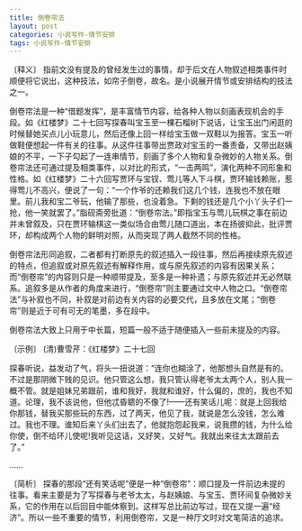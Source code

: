 ```yaml
---
title: 倒卷帘法
layout: post
categories: 小说写作-情节安排
tags: 小说写作-情节安排
---
```


〔释义〕 指前文没有提及的曾经发生过的事情，却于后文在人物叙述相类事件时顺便将它说出，这种技法，如帘子倒卷，故名。是小说展开情节或安排结构的技法之一。

倒卷帘法是一种“借题发挥”，是丰富情节内容，给各种人物以刻画表现机会的手段。如《红楼梦》二十七回写探春叫宝玉至一棵石榴树下说话，让宝玉出门闲逛的时候替她买点儿小玩意儿，然后还像上回一样给宝玉做一双鞋以为报答。宝玉一听做鞋便想起一件有关的往事。从这件往事带出贾政对宝玉的一番责备，又带出赵姨娘的不平，一下子勾起了一连串情节，刻画了多个人物和复杂微妙的人物关系。倒卷帘法还可通过提及相类事件，以对比的形式，“一击两鸣”，演化两种不同形象和性格。如《红楼梦》二十六回写贾环与宝钗、莺儿等人下斗棋，贾环输钱赖账，惹得莺儿不高兴，便说了一句：“一个作爷的还赖我们这几个钱，连我也不放在眼里。前儿我和宝二爷玩，他输了那些，也没着急。下剩的钱还是几个小丫头子们一抢，他一笑就罢了。”脂砚斋旁批道：“倒卷帘法。”即指宝玉与莺儿玩棋之事在前边并未曾叙及，只在贾环输棋这一类似场合由莺儿随口道出，本在扬彼抑此，批评贾环，却构成两个人物的鲜明对照，从而突现了两人截然不同的性格。

倒卷帘法形同追叙，二者都有打断原先的叙述插入一段往事，然后再接续原先叙述的特点，但追叙或对原先叙述有解释作用，或与原先叙述的内容有因果关系；而“倒卷帘”的内容则只是一种顺带提及，至多是一种补遗；与原先叙述并无必然联系。追叙多是从作者的角度来进行，“倒卷帘”则主要通过文中人物之口。“倒卷帘法”与补叙也不同，补叙是对前边有关内容的必要交代，且多放在文尾；“倒卷帘”则是近于可有可无的笔墨，多在段中。

倒卷帘法大致上只用于中长篇，短篇一般不适于随便插入一些前未提及的内容。

〔示例〕 (清)曹雪芹：《红楼梦》二十七回

探春听说，益发动了气，将头一扭说道：“连你也糊涂了，他那想头自然是有的。不过是那阴微下贱的见识。他只管这么想，我只管认得老爷太太两个人，别人我一概不管。就是姐妹兄弟跟前，谁和我好，我就和谁好，什么偏的，庶的，我也不知道。论理，我不该说他，但他忒昏聩的不像了!——还有笑话儿呢：就是上回我给你那钱，替我买那些玩的东西，过了两天，他见了我，就说是怎么没钱，怎么难过。我也不理。谁知后来丫头们出去了，他就抱怨起我来，说我攒的钱，为什么给你使，倒不给环儿使呢!我听见这话，又好笑，又好气。我就出来往太太跟前去了。”

……

〔简析〕 探春的那段“还有笑话呢”便是一种“倒卷帘”：顺口提及一件前边未提的往事。看来主要是为了写探春与老爷太太，与赵姨娘、与宝玉、贾环间复杂微妙关系，它的作用在以后回目中能体察到。这样写总比前边写过，现在又提一遍“经济”。所以一些不重要的情节，利用倒卷帘，又是一种厅文时对文笔简洁的追求。 